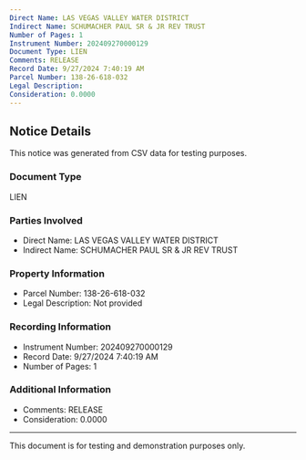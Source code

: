 ```yaml
---
Direct Name: LAS VEGAS VALLEY WATER DISTRICT
Indirect Name: SCHUMACHER PAUL SR & JR REV TRUST
Number of Pages: 1
Instrument Number: 202409270000129
Document Type: LIEN
Comments: RELEASE
Record Date: 9/27/2024 7:40:19 AM
Parcel Number: 138-26-618-032
Legal Description: 
Consideration: 0.0000
---
```


## Notice Details

This notice was generated from CSV data for testing purposes.

### Document Type
LIEN

### Parties Involved
- Direct Name: LAS VEGAS VALLEY WATER DISTRICT
- Indirect Name: SCHUMACHER PAUL SR & JR REV TRUST

### Property Information
- Parcel Number: 138-26-618-032
- Legal Description: Not provided

### Recording Information
- Instrument Number: 202409270000129
- Record Date: 9/27/2024 7:40:19 AM
- Number of Pages: 1

### Additional Information
- Comments: RELEASE
- Consideration: 0.0000

---

This document is for testing and demonstration purposes only.
